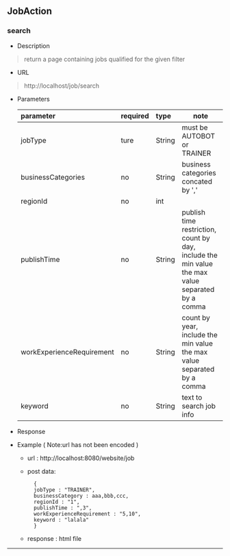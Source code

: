 

## JobAction

### search

- Description

> return a page containing jobs qualified for the given filter

- URL

> http://localhost/job/search

- Parameters

    |parameter|required|type|note|
    |:----- |:-------|:-----|----- |
    |jobType |ture |String|must be AUTOBOT or TRAINER|
    |businessCategories |no |String |business categories concated by ',' |
    |regionId|no|int| |
    |publishTime|no|String|publish time restriction, count by day, include the min value the max value separated by a comma| 
    |workExperienceRequirement|no|String|count by year, include the min value the max value separated by a comma|
    |keyword|no|String|text to search job info|

- Response
 

- Example ( Note:url has not been encoded  )
 
    - url :  http://localhost:8080/website/job
    - post data: 
 
            {
            jobType : "TRAINER",
            businessCategory : aaa,bbb,ccc,
            regionId : "1",
            publishTime : ",3",
            workExperienceRequirement : "5,10",
            keyword : "lalala"
            }
            
    - response : html file
    
    
---------------------------------------



